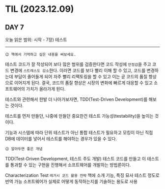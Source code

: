 # TIL (2023.12.09)

## DAY 7

오늘 읽은 범위: 시작 - 7장) 테스트

---

```
😉 책에서 기억하고 싶은 내용을 써보세요.
```

테스트 코드가 잘 작성되어 보다 많은 범위를 검증한다면 코드 작성에 `안정감`을 주고 코드 변경에 `스트레스도 감소`한다.
이러면 코드를 보다 빨리 이해 할 수 있고, 코드를 변경하는데 부담이 줄어들게 되어
자주 빨리 리팩토링을 할 수 있고 이는 곧 코드의 품질 향상으로 이어지게 된다.
결국, 코드의 품질 향상은 시장의 변화에 빠르게 대응할 수 있고 소프트웨어의 가치가 올라가게 된다.

테스트와 관련해서 한발 더 나아가보자면, TDD(Test-Driven Development)를 해보는 것이다.

테스트를 먼저 만들던, 나중에 만들던 중요한건 테스트 가능성(testability)을 높이는 것이다.

기능과 시스템에 따라 단위 테스트가 아닌 통합 테스트가 필요하고 모킹이 아닌 직접 DB에 데이터를
넣어서 테스트를 해야하는 경우가 있을 수 있다.

```
😉 알아두면 좋은 개념
```

TDD(Test-Driven Development, 테스트 주도 개발)
테스트 코드를 만들고 이 테스트를 통과할 수 있는 구현을 진행해서 소프트웨어를 개발하는 방법론이다.

Characterization Test
`레거시 코드 활용 전략` 책에 소개
기능, 특징 묘사 테스트 정도로 번역 가능
소프트웨어가 실제로 어떻게 동작하는지를 기술하는 용도로 사용
